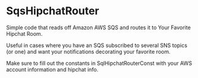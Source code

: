 # SqsHipchatRouter
Simple code that reads off Amazon AWS SQS and routes it to Your Favorite Hipchat Room.

Useful in cases where you have an SQS subscribed to several SNS topics (or one) and want your notifications decorating
your favorite room.

Make sure to fill out the constants in SqlHipchatRouterConst with your AWS account information and hipchat
info.
